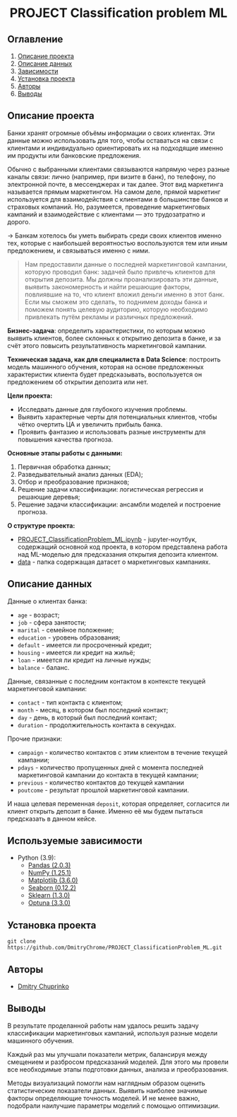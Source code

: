 # <center> **PROJECT Classification problem ML** </center>
## Оглавление
1. [Описание проекта](#Описание-проекта)
2. [Описание данных](#Описание-данных)
3. [Зависимости](#Используемые-зависимости)
4. [Установка проекта](#Установка-проекта)
5. [Авторы](#Авторы)
6. [Выводы](#Выводы)

## Описание проекта
Банки хранят огромные объёмы информации о своих клиентах. Эти данные можно использовать для того, чтобы оставаться на связи с клиентами и индивидуально ориентировать их на подходящие именно им продукты или банковские предложения.

Обычно с выбранными клиентами связываются напрямую через разные каналы связи: лично (например, при визите в банк), по телефону, по электронной почте, в мессенджерах и так далее. Этот вид маркетинга называется прямым маркетингом. На самом деле, прямой маркетинг используется для взаимодействия с клиентами в большинстве банков и страховых компаний. Но, разумеется, проведение маркетинговых кампаний и взаимодействие с клиентами — это трудозатратно и дорого.

→ Банкам хотелось бы уметь выбирать среди своих клиентов именно тех, которые с наибольшей вероятностью воспользуются тем или иным предложением, и связываться именно с ними.

> Нам предоставили данные о последней маркетинговой кампании, которую проводил банк: задачей было привлечь клиентов для открытия депозита. Мы должны проанализировать эти данные, выявить закономерность и найти решающие факторы, повлиявшие на то, что клиент вложил деньги именно в этот банк. Если мы сможем это сделать, то поднимем доходы банка и поможем понять целевую аудиторию, которую необходимо привлекать путём рекламы и различных предложений.

**Бизнес-задача**: определить характеристики, по которым можно выявить клиентов, более склонных к открытию депозита в банке, и за счёт этого повысить результативность маркетинговой кампании.

**Техническая задача, как для специалиста в Data Science**: построить модель машинного обучения, которая на основе предложенных характеристик клиента будет предсказывать, воспользуется он предложением об открытии депозита или нет.

**Цели проекта:**
* Исследвать данные для глубокого изучения проблемы.
* Выявить характерные черты для потенциальных клиентов, чтобы чётко очертить ЦА и увеличить прибыль банка.
* Проявить фантазию и использовать разные инструменты для повышения качества прогноза.

**Основные этапы работы с данными:**
1. Первичная обработка данных;
2. Разведывательный анализ данных (EDA);
3. Отбор и преобразование признаков;
4. Решение задачи классификации: логистическая регрессия и решающие деревья;
5. Решение задачи классификации: ансамбли моделей и построение прогноза.

**О структуре проекта:**
* [PROJECT_ClassificationProblem_ML.ipynb](./PROJECT_ClassificationProblem_ML.ipynb) - jupyter-ноутбук, содержащий основной код проекта, в котором представлена работа над ML-моделью для предсказания открытия депозита клиентом.
* [data](./data/) - папка содержащая датасет о маркетинговых кампаниях.

## Описание данных

Данные о клиентах банка:

* `age` - возраст;
* `job` - сфера занятости;
* `marital` - семейное положение;
* `education` - уровень образования;
* `default` - имеется ли просроченный кредит;
* `housing` - имеется ли кредит на жильё;
* `loan` - имеется ли кредит на личные нужды;
* `balance` - баланс.

Данные, связанные с последним контактом в контексте текущей маркетинговой кампании:

* `contact` - тип контакта с клиентом;
* `month` - месяц, в котором был последний контакт;
* `day` - день, в который был последний контакт;
* `duration` - продолжительность контакта в секундах.

Прочие признаки:

* `campaign` - количество контактов с этим клиентом в течение текущей кампании;
* `pdays` - количество пропущенных дней с момента последней маркетинговой кампании до контакта в текущей кампании;
* `previous` - количество контактов до текущей кампании
* `poutcome` - результат прошлой маркетинговой кампании.

И наша целевая переменная `deposit`, которая определяет, согласится ли клиент открыть депозит в банке. Именно её мы будем пытаться предсказать в данном кейсе.

## Используемые зависимости
* Python (3.9):
    * [Pandas (2.0.3)](https://pandas.pydata.org)
    * [NumPy (1.25.1)](https://numpy.org/)
    * [Matplotlib (3.6.0)](https://matplotlib.org/)
    * [Seaborn (0.12.2)](http://seaborn.pydata.org/index.html)
    * [Sklearn (1.3.0)](https://scikit-learn.org/stable/)
    * [Optuna (3.3.0)](https://optuna.org/)

## Установка проекта

```
git clone https://github.com/DmitryChrome/PROJECT_ClassificationProblem_ML.git
```

## Авторы

* [Dmitry Chuprinko](https://t.me/Dmitry_Chuprinko)

## Выводы

В результате проделанной работы нам удалось решить задачу классификации маркетинговых кампаний, используя разные модели машинного обучения.

Каждый раз мы улучшали показатели метрик, балансируя между смещением и разбросом предсказаний моделей. Для этого мы провели все необходимые этапы подготовки данных, анализа и преобразования.

Методы визуализаций помогли нам наглядным образом оценить статистические показатели данных. Выявить наиболее значимые факторы определяющие точность моделей. И не менее важно, подобрали наилучшие параметры моделий с помощью оптимизации.